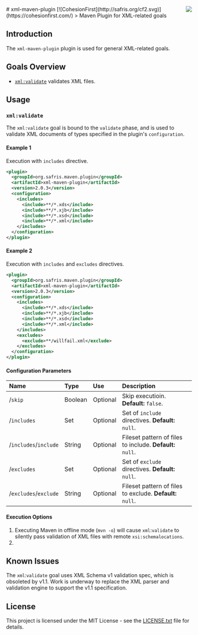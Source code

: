 <img src="http://safris.org/logo.png" align="right" />
# xml-maven-plugin [![CohesionFirst](http://safris.org/cf2.svg)](https://cohesionfirst.com/)
> Maven Plugin for XML-related goals

## Introduction

The `xml-maven-plugin` plugin is used for general XML-related goals.

## Goals Overview

* [`xml:validate`](https://github.com/SevaSafris/java/new/master/maven/plugin/xml-maven-plugin#xmlvalidate) validates XML files.

## Usage

### `xml:validate`

The `xml:validate` goal is bound to the `validate` phase, and is used to validate XML documents of types specified in the plugin's `configuration`.

#### Example 1

Execution with `includes` directive.

```xml
<plugin>
  <groupId>org.safris.maven.plugin</groupId>
  <artifactId>xml-maven-plugin</artifactId>
  <version>2.0.3</version>
  <configuration>
    <includes>
      <include>**/*.xds</include>
      <include>**/*.xjb</include>
      <include>**/*.xsd</include>
      <include>**/*.xml</include>
    </includes>
  </configuration>
</plugin>
```

#### Example 2

Execution with `includes` and `excludes` directives.

```xml
<plugin>
  <groupId>org.safris.maven.plugin</groupId>
  <artifactId>xml-maven-plugin</artifactId>
  <version>2.0.3</version>
  <configuration>
    <includes>
      <include>**/*.xds</include>
      <include>**/*.xjb</include>
      <include>**/*.xsd</include>
      <include>**/*.xml</include>
    </includes>
    <excludes>
      <exclude>**/willfail.xml</exclude>
    </excludes>
  </configuration>
</plugin>
```

#### Configuration Parameters

| Name                  | Type    | Use      | Description                                               |
|:----------------------|:--------|:---------|:----------------------------------------------------------|
| /`skip    `           | Boolean | Optional | Skip executioin. **Default:** `false`.                    |
| /`includes`           | Set     | Optional | Set of `include` directives. **Default:** `null`.         |
| /`includes`/`include` | String  | Optional | Fileset pattern of files to include. **Default:** `null`. |
| /`excludes`           | Set     | Optional | Set of `exclude` directives. **Default:** `null`.         |
| /`excludes`/`exclude` | String  | Optional | Fileset pattern of files to exclude. **Default:** `null`. |

#### Execution Options

1. Executing Maven in offline mode (`mvn -o`) will cause `xml`:`validate` to silently pass validation of XML files with remote `xsi:schemalocations`.
2. 

## Known Issues

The `xml`:`validate` goal uses XML Schema v1 validation spec, which is obsoleted by v1.1. Work is underway to replace the XML parser and validation engine to support the v1.1 specification.

## License

This project is licensed under the MIT License - see the [LICENSE.txt](LICENSE.txt) file for details.
